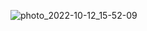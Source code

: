 ![photo_2022-10-12_15-52-09](https://user-images.githubusercontent.com/54672146/195318327-68dbc55f-b9e1-436a-9c31-9be031d78da1.jpg)
